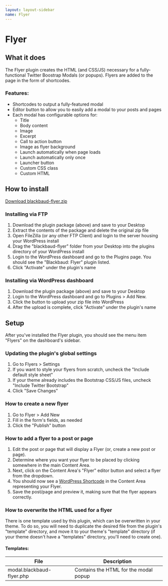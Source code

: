 ```yaml
---
layout: layout-sidebar
name: Flyer
---
```


# Flyer

## What it does

The Flyer plugin creates the HTML (and CSS/JS) necessary for a fully-functional Twitter Boostrap Modals (or popups). Flyers are added to the page in the form of shortcodes.

<h3>Features:</h3>

- Shortcodes to output a fully-featured modal
- Editor button to allow you to easily add a modal to your posts and pages
- Each modal has configurable options for:
    - Title
    - Body content
    - Image
    - Excerpt
    - Call to action button
    - Image as flyer background
    - Launch automatically when page loads
    - Launch automatically only once
    - Launcher button
    - Custom CSS class
    - Custom HTML

## How to install

<a href="#" target="_blank" class="btn btn-primary">Download blackbaud-flyer.zip</a>

### Installing via FTP

1. Download the plugin package (above) and save to your Desktop
1. Extract the contents of the package and delete the original zip file
1. Open FileZilla (or any other FTP Client) and login to the server housing your WordPress install
1. Drag the "blackbaud-flyer" folder from your Desktop into the plugins directory of your WordPress install
1. Login to the WordPress dashboard and go to the Plugins page. You should see the "Blackbaud: Flyer" plugin listed.
1. Click "Activate" under the plugin's name

### Installing via WordPress dashboard

1. Download the plugin package (above) and save to your Desktop
1. Login to the WordPress dashboard and go to Plugins > Add New. 
1. Click the button to upload your zip file into WordPress
1. After the upload is complete, click "Activate" under the plugin's name

## Setup

After you've installed the Flyer plugin, you should see the menu item "Flyers" on the dashboard's sidebar.

### Updating the plugin's global settings

1. Go to Flyers > Settings
1. If you want to style your flyers from scratch, uncheck the "Include default style sheet"
1. If your theme already includes the Bootstrap CSS/JS files, uncheck "Include Twitter Bootstrap"
1. Click "Save Changes"

### How to create a new flyer

1. Go to Flyer > Add New
1. Fill in the form's fields, as needed
1. Click the "Publish" button

### How to add a flyer to a post or page

1. Edit the post or page that will display a Flyer (or, create a new post or page).
1. Determine where you want your flyer to be placed by clicking somewhere in the main Content Area.
1. Next, click on the Content Area's "Flyer" editor button and select a flyer from the dropdown.
1. You should now see a <a href="https://en.support.wordpress.com/shortcodes/" target="_blank">WordPress Shortcode</a> in the Content Area representing your Flyer.
1. Save the post/page and preview it, making sure that the flyer appears correctly.

### How to overwrite the HTML used for a flyer

There is one template used by this plugin, which can be overwritten in your theme. To do so, you will need to duplicate the desired file from the plugin's "template" directory, and move it to your theme's "template" directory (if your theme doesn't have a "templates" directory, you'll need to create one).

#### Templates:

<div class="table-responsive">
	<table class="table table-parameters">
	    <thead>
	        <tr>
	            <th>File</th>
	            <th>Description</th>
	        </tr>
	    </thead>
	    <tbody>
			<tr>
				<td class="file">modal.blackbaud-flyer.php</td>
				<td>Contains the HTML for the modal popup</td>
			</tr>
		</tbody>
	</table>
</div>
